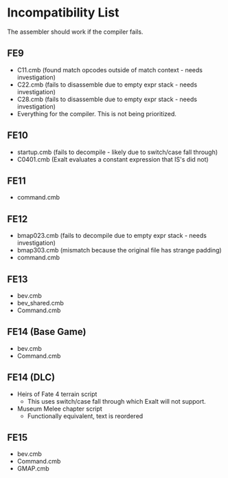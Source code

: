 # Incompatibility List
The assembler should work if the compiler fails.

## FE9
- C11.cmb (found match opcodes outside of match context - needs investigation)
- C22.cmb (fails to disassemble due to empty expr stack - needs investigation)
- C28.cmb (fails to disassemble due to empty expr stack - needs investigation)
- Everything for the compiler. This is not being prioritized.

## FE10
- startup.cmb (fails to decompile - likely due to switch/case fall through)
- C0401.cmb (Exalt evaluates a constant expression that IS's did not)

## FE11
- command.cmb

## FE12
- bmap023.cmb (fails to decompile due to empty expr stack - needs investigation)
- bmap303.cmb (mismatch because the original file has strange padding)
- command.cmb

## FE13
- bev.cmb
- bev_shared.cmb
- Command.cmb

## FE14 (Base Game)
- bev.cmb
- Command.cmb

## FE14 (DLC)
- Heirs of Fate 4 terrain script
    - This uses switch/case fall through which Exalt will not support.
- Museum Melee chapter script
    - Functionally equivalent, text is reordered

## FE15
- bev.cmb
- Command.cmb
- GMAP.cmb
